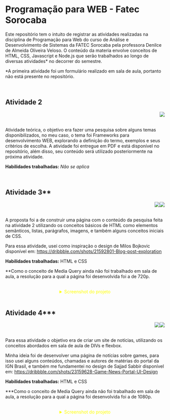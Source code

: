 # Programação para WEB - Fatec Sorocaba



Este repositório tem o intuito de registrar as atividades realizadas na disciplina de Programação para Web do curso de Análise e Desenvolvimento de Sistemas da FATEC Sorocaba pela professora Denilce de Almeida Oliveira Veloso. 
O conteúdo da materia envolve conceitos de HTML, CSS, Javascript e Node.js que serão trabalhados ao longo de diversas atividades* no decorrer do semestre.

*A primeira atividade foi um formulário realizado em sala de aula, portanto não está presente no repositório.

<br>

## Atividade 2

<img align="right" src="https://img.shields.io/badge/Microsoft_Word-2B579A?style=for-the-badge&logo=microsoft-word&logoColor=white">

<br>
<br>

Atividade teórica, o objetivo era fazer uma pesquisa sobre alguns temas disponibilizados, no meu caso, o tema foi Frameworks para desenvolvimento WEB, explorando a definição do termo, exemplos e seus critérios de escolha. A atividade foi entregue em PDF e está disponível no repositório, além disso, seu conteúdo será utilizado posteriormente na próxima atividade.

**Habilidades trabalhadas:** *Não se aplica*

<br>

## Atividade 3**

<img align="right" src="https://img.shields.io/badge/CSS3-1572B6?style=for-the-badge&logo=css3&logoColor=white">
<img align="right" src="https://img.shields.io/badge/HTML5-E34F26?style=for-the-badge&logo=html5&logoColor=white">

<br>
<br>

A proposta foi a de construir uma página com o conteúdo da pesquisa feita na atividade 2 utilizando os conceitos básicos de HTML como elementos semânticos, listas, parágrafos, imagens, e também alguns conceitos iniciais de CSS.

Para essa atividade, usei como inspiração o design de Milos Bojkovic disponível em: https://dribbble.com/shots/21592801-Blog-post-exploration

**Habilidades trabalhadas:** HTML e CSS

**Como o conceito de Media Query ainda não foi trabalhado em sala de aula, a resolução para a qual a página foi desenvolvida foi a de 720p.

<br>

<details>
<summary align="center" style="color:yellow;">Screenshot do projeto</summary>
<br>

  ![Project's screenshot](Atividade3/screenshot.png)

</details>

<br>

## Atividade 4***

<img align="right" src="https://img.shields.io/badge/CSS3-1572B6?style=for-the-badge&logo=css3&logoColor=white">
<img align="right" src="https://img.shields.io/badge/HTML5-E34F26?style=for-the-badge&logo=html5&logoColor=white">

<br>
<br>

Para essa atividade o objetivo era de criar um site de notícias, utilizando os conceitos abordados em sala de aula de DIVs e flexbox.

Minha ideia foi de desenvolver uma página de notícias sobre games, para isso usei alguns conteúdos, chamadas e autores de matérias do portal da IGN Brasil, e também me fundamentei no design de Sajjad Sabbir disponível em: https://dribbble.com/shots/23159628-Game-News-Portal-UI-Design

**Habilidades trabalhadas:** HTML e CSS

***Como o conceito de Media Query ainda não foi trabalhado em sala de aula, a resolução para a qual a página foi desenvolvida foi a de 1080p.

<br>

<details>
<summary align="center" style="color:yellow;">Screenshot do projeto</summary>
<br>

  ![Project's screenshot](Atividade4/screenshot.png)

</details>

<br>

